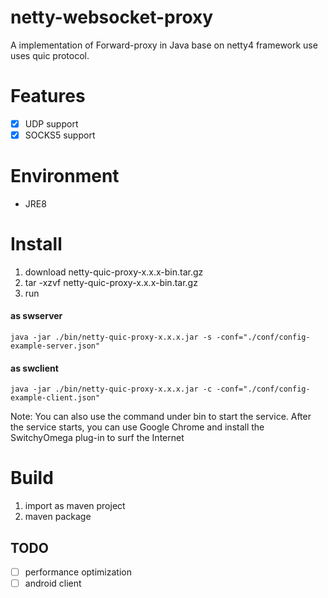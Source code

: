 # netty-websocket-proxy
A  implementation of Forward-proxy in Java base on netty4 framework use uses quic protocol.

# Features
- [x] UDP support
- [x] SOCKS5 support

# Environment
* JRE8

# Install
1. download netty-quic-proxy-x.x.x-bin.tar.gz
2. tar -xzvf netty-quic-proxy-x.x.x-bin.tar.gz
3. run
#### as swserver
```
java -jar ./bin/netty-quic-proxy-x.x.x.jar -s -conf="./conf/config-example-server.json"
```
#### as swclient
```
java -jar ./bin/netty-quic-proxy-x.x.x.jar -c -conf="./conf/config-example-client.json"
```
  Note: You can also use the command under bin to start the service. After the service starts, you can use Google Chrome and install the SwitchyOmega plug-in to surf the Internet

# Build
1. import as maven project
2. maven package

## TODO
* [ ] performance optimization
* [ ] android client
